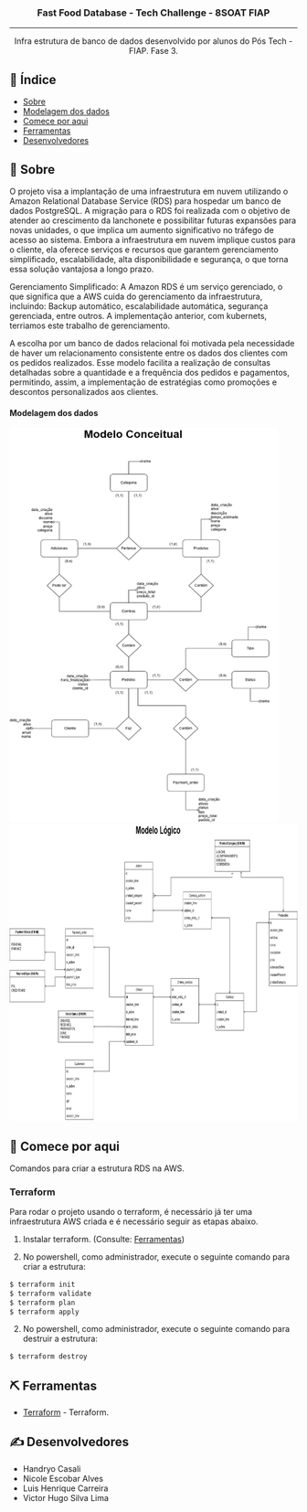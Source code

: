 

<h3 align="center">Fast Food Database - Tech Challenge - 8SOAT FIAP</h3>

---

<p align="center"> Infra estrutura de banco de dados desenvolvido por alunos do Pós Tech - FIAP. Fase 3.
    <br> 
</p>

## 📝 Índice

- [Sobre](#about)
- [Modelagem dos dados](#database_models)
- [Comece por aqui](#getting_started)
- [Ferramentas](#built_using)
- [Desenvolvedores](#authors)

## 🧐 Sobre <a name = "about"></a>

O projeto visa a implantação de uma infraestrutura em nuvem utilizando o Amazon Relational Database Service (RDS) para hospedar um banco de dados PostgreSQL. A migração para o RDS foi realizada com o objetivo de atender ao crescimento da lanchonete e possibilitar futuras expansões para novas unidades, o que implica um aumento significativo no tráfego de acesso ao sistema.
Embora a infraestrutura em nuvem implique custos para o cliente, ela oferece serviços e recursos que garantem gerenciamento simplificado, escalabilidade, alta disponibilidade e segurança, o que torna essa solução vantajosa a longo prazo.

Gerenciamento Simplificado: A Amazon RDS é um serviço gerenciado, o que significa que a AWS cuida do gerenciamento da infraestrutura, incluindo: Backup automático, escalabilidade automática, segurança gerenciada, entre outros. A implementação anterior, com kubernets, terriamos este trabalho de gerenciamento.

A escolha por um banco de dados relacional foi motivada pela necessidade de haver um relacionamento consistente entre os dados dos clientes com os pedidos realizados. Esse modelo facilita a realização de consultas detalhadas sobre a quantidade e a frequência dos pedidos e pagamentos, permitindo, assim, a implementação de estratégias como promoções e descontos personalizados aos clientes.

#### Modelagem dos dados <a name = "database_models"></a>

<img src="images/databaseModeloConceitual.png" width="470" height="690"/>

<img src="images/databaseModeloLogico.png" width="819" height="519"/>

## 🏁 Comece por aqui <a name = "getting_started"></a>

Comandos para criar a estrutura RDS na AWS.

### Terraform
Para rodar o projeto usando o terraform, é necessário já ter uma infraestrutura AWS criada e é necessário seguir as etapas abaixo.

1. Instalar terraform. (Consulte: [Ferramentas](#built_using))

2. No powershell, como administrador, execute o seguinte comando para criar a estrutura:
```
$ terraform init
$ terraform validate
$ terraform plan
$ terraform apply
```
2. No powershell, como administrador, execute o seguinte comando para destruir a estrutura:
```
$ terraform destroy
```

## ⛏️ Ferramentas <a name = "built_using"></a>

- [Terraform](https://www.terraform.io//) - Terraform.

## ✍️ Desenvolvedores <a name = "authors"></a>

- Handryo Casali
- Nicole Escobar Alves
- Luis Henrique Carreira
- Victor Hugo Silva Lima

